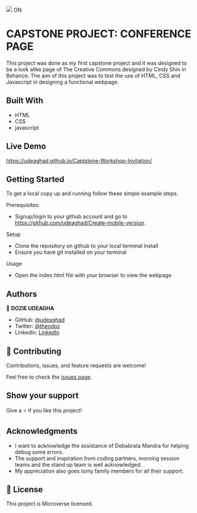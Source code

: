 ![](https://img.shields.io/badge/Microverse-blueviolet)
ON
# CAPSTONE PROJECT: CONFERENCE PAGE

This project was done as my first capstone project and it was designed to be a look alike page of The Creative Commons designed by  Cindy Shin in Behance. The aim of this project was to test the use of HTML, CSS and Javascript in designing a functional webpage. 
## Built With

- HTML
- CSS
- javascript

## Live Demo
https://udeaghad.github.io/Captstone-Workshop-Invitation/
## Getting Started

To get a local copy up and running follow these simple example steps.


Prerequisites: 
   - Signup/login to your github account and go to https://github.com/udeaghad/Create-mobile-version.
   
Setup
   - Clone the repository on github to your local terminal
Install
   - Ensure you have git installed on your terminal
  
Usage
   - Open the index.html file with your browser to view the webpage



## Authors

👤 **DOZIE UDEAGHA**

- GitHub: [@udeaghad](https://github.com/udeaghad)
- Twitter: [@theodoz](https://twitter.com/theodoz)
- LinkedIn: [LinkedIn](https://www.linkedin.com/in/dozie-udeagha/)




## 🤝 Contributing

Contributions, issues, and feature requests are welcome!

Feel free to check the [issues page](../../issues/).

## Show your support

Give a ⭐️ if you like this project!

## Acknowledgments

- I want to acknowledge the assistance of Debabrata Mandra for helping debug some errors.
- The support and inspiration from coding partners, morning session teams and the stand up team is well acknowledged.
- My appreciation also goes tomy family members for all their support.

## 📝 License

This project is Microverse licensed.
